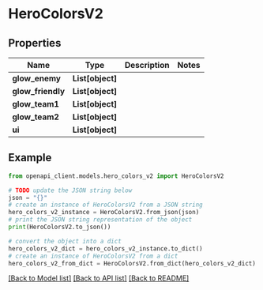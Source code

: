 # HeroColorsV2


## Properties

Name | Type | Description | Notes
------------ | ------------- | ------------- | -------------
**glow_enemy** | **List[object]** |  | 
**glow_friendly** | **List[object]** |  | 
**glow_team1** | **List[object]** |  | 
**glow_team2** | **List[object]** |  | 
**ui** | **List[object]** |  | 

## Example

```python
from openapi_client.models.hero_colors_v2 import HeroColorsV2

# TODO update the JSON string below
json = "{}"
# create an instance of HeroColorsV2 from a JSON string
hero_colors_v2_instance = HeroColorsV2.from_json(json)
# print the JSON string representation of the object
print(HeroColorsV2.to_json())

# convert the object into a dict
hero_colors_v2_dict = hero_colors_v2_instance.to_dict()
# create an instance of HeroColorsV2 from a dict
hero_colors_v2_from_dict = HeroColorsV2.from_dict(hero_colors_v2_dict)
```
[[Back to Model list]](../README.md#documentation-for-models) [[Back to API list]](../README.md#documentation-for-api-endpoints) [[Back to README]](../README.md)


